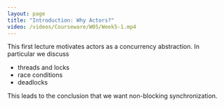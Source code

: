 ```yaml
---
layout: page
title: "Introduction: Why Actors?"
video: /videos/Courseware/W05/Week5-1.mp4
---
```


This first lecture motivates actors as a concurrency abstraction. In particular we discuss

* threads and locks
* race conditions
* deadlocks

This leads to the conclusion that we want non-blocking synchronization.
